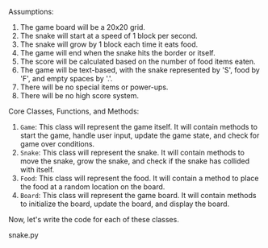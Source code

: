 Assumptions:
1. The game board will be a 20x20 grid.
2. The snake will start at a speed of 1 block per second.
3. The snake will grow by 1 block each time it eats food.
4. The game will end when the snake hits the border or itself.
5. The score will be calculated based on the number of food items eaten.
6. The game will be text-based, with the snake represented by 'S', food by 'F', and empty spaces by '.'.
7. There will be no special items or power-ups.
8. There will be no high score system.

Core Classes, Functions, and Methods:
1. `Game`: This class will represent the game itself. It will contain methods to start the game, handle user input, update the game state, and check for game over conditions.
2. `Snake`: This class will represent the snake. It will contain methods to move the snake, grow the snake, and check if the snake has collided with itself.
3. `Food`: This class will represent the food. It will contain a method to place the food at a random location on the board.
4. `Board`: This class will represent the game board. It will contain methods to initialize the board, update the board, and display the board.

Now, let's write the code for each of these classes.

snake.py
